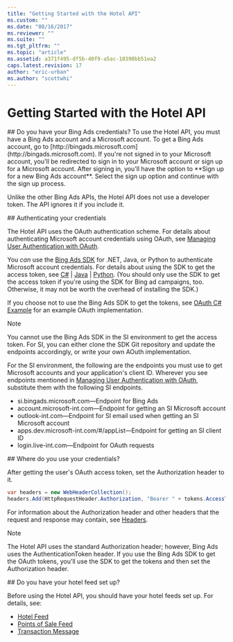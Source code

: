 ```yaml
---
title: "Getting Started with the Hotel API"
ms.custom: ""
ms.date: "08/16/2017"
ms.reviewer: ""
ms.suite: ""
ms.tgt_pltfrm: ""
ms.topic: "article"
ms.assetid: a371f495-df5b-40f9-a5ac-10390bb51ea2
caps.latest.revision: 17
author: "eric-urban"
ms.author: "scottwhi"
---
```

# Getting Started with the Hotel API
<a name="doyouhavecredentials"/> 
## Do you have your Bing Ads credentials?
To use the Hotel API, you must have a Bing Ads account and a Microsoft account. To get a Bing Ads account, go to [http://bingads.microsoft.com](http://bingads.microsoft.com). If you're not signed in to your Microsoft account, you'll be redirected to sign in to your Microsoft account or sign up for a Microsoft account. After signing in, you'll have the option to **Sign up for a new Bing Ads account**. Select the sign up option and continue with the sign up process.

Unlike the other Bing Ads APIs, the Hotel API does not use a developer token. The API ignores it if you include it.

<a name="authenticatingcredentials"/> 
## Authenticating your credentials

The Hotel API uses the OAuth authentication scheme. For details about authenticating Microsoft account credentials using OAuth, see [Managing User Authentication with OAuth](https://msdn.microsoft.com/library/bing-ads-user-authentication-oauth-guide.aspx). 

You *can* use the [Bing Ads SDK](https://msdn.microsoft.com/library/bing-ads-client-libraries.aspx) for .NET, Java, or Python to authenticate Microsoft account credentials. For details about using the SDK to get the access token, see [C#](https://msdn.microsoft.com/library/bing-ads-overview-getting-started-csharp-visual-basic-with-web-services(v=msads.100).aspx#oauth) | [Java](https://msdn.microsoft.com/library/bing-ads-overview-getting-started-java-with-web-services(v=msads.100).aspx#oauth) | [Python](https://msdn.microsoft.com/library/bing-ads-overview-getting-started-python-with-web-services(v=msads.100).aspx#oauth). (You should only use the SDK to get the access token if you're using the SDK for Bing ad campaigns, too. Otherwise, it may not be worth the overhead of installing the SDK.)

If you choose not to use the Bing Ads SDK to get the tokens, see [OAuth C# Example](../hotel-api/oauth-csharp-example.md) for an example OAuth implementation.

> [!NOTE]
> You cannot use the Bing Ads SDK in the SI environment to get the access token. For SI, you can either clone the SDK Git repository and update the endpoints accordingly, or write your own AOuth implementation.
>
>For the SI environment, the following are the endpoints you must use to get Microsoft accounts and your application's client ID. Wherever you see endpoints mentioned in [Managing User Authentication with OAuth](https://msdn.microsoft.com/library/bing-ads-user-authentication-oauth-guide.aspx), substitute them with the following SI endpoints.
>
> - si.bingads.microsoft.com&mdash;Endpoint for Bing Ads
> - account.microsoft-int.com&mdash;Endpoint for getting an SI Microsoft account 
> - outlook-int.com&mdash;Endpoint for SI email used when getting an SI Microsoft account
> - apps.dev.microsoft-int.com/#/appList&mdash;Endpoint for getting an SI client ID
> - login.live-int.com&mdash;Endpoint for OAuth requests

<a name="wheretousecredentials"/> 
## Where do you use your credentials?

After getting the user's OAuth access token, set the Authorization header to it.

```csharp
var headers = new WebHeaderCollection();
headers.Add(HttpRequestHeader.Authorization, "Bearer " + tokens.AccessToken);
```

For information about the Authorization header and other headers that the request and response may contain, see [Headers](../hotel-api/hotel-api-reference.md#Headers). 

> [!NOTE]
> The Hotel API uses the standard Authorization header; however, Bing Ads uses the AuthenticationToken header. If you use the Bing Ads SDK to get the OAuth tokens, you'll use the SDK to get the tokens and then set the Authorization header.

<a name="feeds"/>
## Do you have your hotel feed set up?

Before using the Hotel API, you should have your hotel feeds set up. For details, see:

- [Hotel Feed](../hotel-feed/hotel-feed.md)
- [Points of Sale Feed](../pos-feed/points-of-sale-feed.md) 
- [Transaction Message](../transaction-message/transaction-message.md) 





